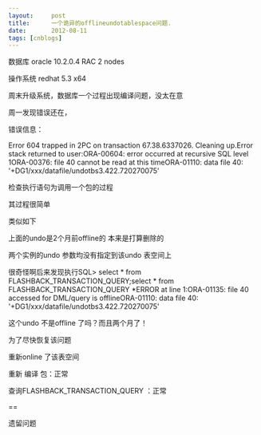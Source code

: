 ```yaml
---
layout:     post
title:      一个诡异的offlineundotablespace问题.
date:       2012-08-11
tags: [cnblogs]
---
```

数据库 oracle 10.2.0.4  RAC 2 nodes

操作系统 redhat 5.3  x64

周末升级系统，数据库一个过程出现编译问题，没太在意

周一发现错误还在，

错误信息：

Error 604 trapped in 2PC on transaction 67.38.6337026. Cleaning up.Error stack returned to user:ORA-00604: error occurred at recursive SQL level 1ORA-00376: file 40 cannot be read at this timeORA-01110: data file 40: '+DG1/xxx/datafile/undotbs3.422.720270075'

检查执行语句为调用一个包的过程

其过程很简单

类似如下

上面的undo是2个月前offline的 本来是打算删除的

两个实例的undo 参数均没有指定到该undo 表空间上

很奇怪啊后来发现执行SQL> select * from FLASHBACK_TRANSACTION_QUERY;select * from FLASHBACK_TRANSACTION_QUERY              *ERROR at line 1:ORA-01135: file 40 accessed for DML/query is offlineORA-01110: data file 40: '+DG1/xxx/datafile/undotbs3.422.720270075'

这个undo 不是offline 了吗？而且两个月了！

为了尽快恢复该问题

重新online 了该表空间

重新 编译 包：正常

查询FLASHBACK_TRANSACTION_QUERY ：正常

==

遗留问题
